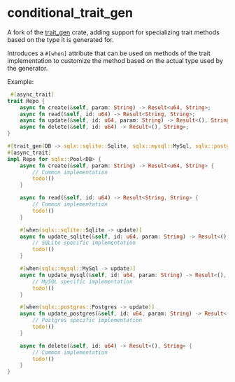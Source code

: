 # conditional_trait_gen

A fork of the [trait_gen](https://github.com/blueglyph/trait_gen) crate, adding support for specializing trait methods
based on the type it is generated for.

Introduces a `#[when]` attribute that can be used on methods of the trait implementation to customize the method based on
the actual type used by the generator.

Example:

```rust
 #[async_trait]
trait Repo {
    async fn create(&self, param: String) -> Result<u64, String>;
    async fn read(&self, id: u64) -> Result<String, String>;
    async fn update(&self, id: u64, param: String) -> Result<(), String>;
    async fn delete(&self, id: u64) -> Result<(), String>;
}

#[trait_gen(DB -> sqlx::sqlite::Sqlite, sqlx::mysql::MySql, sqlx::postgres::Postgres)]
#[async_trait]
impl Repo for sqlx::Pool<DB> {
    async fn create(&self, param: String) -> Result<u64, String> {
        // Common implementation
        todo!()
    }

    async fn read(&self, id: u64) -> Result<String, String> {
        // Common implementation
        todo!()
    }

    #[when(sqlx::sqlite::Sqlite -> update)]
    async fn update_sqlite(&self, id: u64, param: String) -> Result<(), String> {
        // SQLite specific implementation
        todo!()
    }

    #[when(sqlx::mysql::MySql -> update)]
    async fn update_mysql(&self, id: u64, param: String) -> Result<(), String> {
        // MySQL specific implementation
        todo!()
    }

    #[when(sqlx::postgres::Postgres -> update)]
    async fn update_postgres(&self, id: u64, param: String) -> Result<(), String> {
        // Postgres specific implementation
        todo!()
    }

    async fn delete(&self, id: u64) -> Result<(), String> {
        // Common implementation
        todo!()
    }
}
```